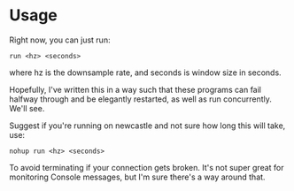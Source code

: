 # Usage

Right now, you can just run:

`run <hz> <seconds>`

where hz is the downsample rate, and seconds is window size in seconds. 

Hopefully, I've written this in a way such that these programs can fail halfway through and be elegantly restarted, as well as run concurrently. We'll see.

Suggest if you're running on newcastle and not sure how long this will take, use:

`nohup run <hz> <seconds>`

To avoid terminating if your connection gets broken. It's not super great for monitoring Console messages, but I'm sure there's a way around that.